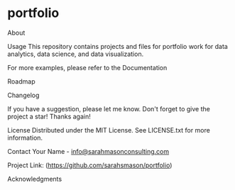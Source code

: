 # portfolio
About


Usage
This repository contains projects and files for portfolio work for data analytics, data science, and data visualization.

For more examples, please refer to the Documentation

Roadmap 


Changelog

If you have a suggestion, please let me know. Don't forget to give the project a star! Thanks again!

License
Distributed under the MIT License. See LICENSE.txt for more information.



Contact
Your Name - info@sarahmasonconsulting.com

Project Link: (https://github.com/sarahsmason/portfolio)


Acknowledgments


